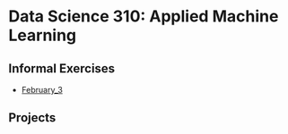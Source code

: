 # Data Science 310: Applied Machine Learning

## Informal Exercises
- [February_3](https://andrewevanwm.github.io/DataScience310/February_3.html)

## Projects
